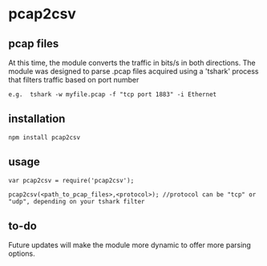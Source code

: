 # pcap2csv

## pcap files
At this time, the module converts the traffic in bits/s in both directions.
The module was designed to parse .pcap files acquired using a 'tshark' process that filters traffic based on port number
```
e.g.  tshark -w myfile.pcap -f "tcp port 1883" -i Ethernet
```

## installation
```
npm install pcap2csv
```

## usage
```
var pcap2csv = require('pcap2csv');

pcap2csv(<path_to_pcap_files>,<protocol>); //protocol can be "tcp" or "udp", depending on your tshark filter
```

## to-do
Future updates will make the module more dynamic to offer more parsing options.